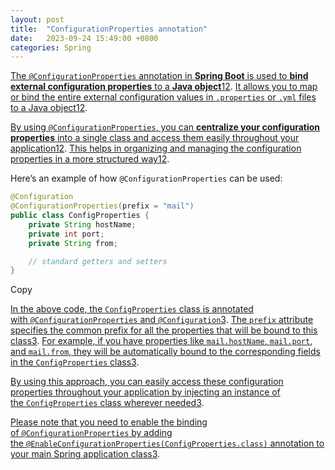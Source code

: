 ```yaml
---
layout: post
title:  "ConfigurationProperties annotation"
date:   2023-09-24 15:49:00 +0800
categories: Spring
---
```


[The `@ConfigurationProperties` annotation in **Spring Boot** is used to **bind external configuration properties** to a **Java object**](https://mkyong.com/spring-boot/spring-boot-configurationproperties-example/)[1](https://mkyong.com/spring-boot/spring-boot-configurationproperties-example/)[2](https://www.javadevjournal.com/spring-boot/configuration-properties-in-spring-boot/). [It allows you to map or bind the entire external configuration values in `.properties` or `.yml` files to a Java object](https://mkyong.com/spring-boot/spring-boot-configurationproperties-example/)[1](https://mkyong.com/spring-boot/spring-boot-configurationproperties-example/)[2](https://www.javadevjournal.com/spring-boot/configuration-properties-in-spring-boot/).

[By using `@ConfigurationProperties`, you can **centralize your configuration properties** into a single class and access them easily throughout your application](https://mkyong.com/spring-boot/spring-boot-configurationproperties-example/)[1](https://mkyong.com/spring-boot/spring-boot-configurationproperties-example/)[2](https://www.javadevjournal.com/spring-boot/configuration-properties-in-spring-boot/). [This helps in organizing and managing the configuration properties in a more structured way](https://edgeservices.bing.com/edgesvc/chat?udsframed=1&form=SHORUN&clientscopes=chat,noheader,udsedgeshop,channelstable,&shellsig=063a90ae8bb2f707097c3b5ce269d967d4e127ac&setlang=en-US&darkschemeovr=1#)[1](https://mkyong.com/spring-boot/spring-boot-configurationproperties-example/)[2](https://www.javadevjournal.com/spring-boot/configuration-properties-in-spring-boot/).

Here’s an example of how `@ConfigurationProperties` can be used:

```java
@Configuration
@ConfigurationProperties(prefix = "mail")
public class ConfigProperties {
    private String hostName;
    private int port;
    private String from;

    // standard getters and setters
}
```

Copy

[In the above code, the `ConfigProperties` class is annotated with `@ConfigurationProperties` and `@Configuration`](https://edgeservices.bing.com/edgesvc/chat?udsframed=1&form=SHORUN&clientscopes=chat,noheader,udsedgeshop,channelstable,&shellsig=063a90ae8bb2f707097c3b5ce269d967d4e127ac&setlang=en-US&darkschemeovr=1#)[3](https://www.baeldung.com/configuration-properties-in-spring-boot). [The `prefix` attribute specifies the common prefix for all the properties that will be bound to this class](https://edgeservices.bing.com/edgesvc/chat?udsframed=1&form=SHORUN&clientscopes=chat,noheader,udsedgeshop,channelstable,&shellsig=063a90ae8bb2f707097c3b5ce269d967d4e127ac&setlang=en-US&darkschemeovr=1#)[3](https://www.baeldung.com/configuration-properties-in-spring-boot). [For example, if you have properties like `mail.hostName`, `mail.port`, and `mail.from`, they will be automatically bound to the corresponding fields in the `ConfigProperties` class](https://edgeservices.bing.com/edgesvc/chat?udsframed=1&form=SHORUN&clientscopes=chat,noheader,udsedgeshop,channelstable,&shellsig=063a90ae8bb2f707097c3b5ce269d967d4e127ac&setlang=en-US&darkschemeovr=1#)[3](https://www.baeldung.com/configuration-properties-in-spring-boot).

[By using this approach, you can easily access these configuration properties throughout your application by injecting an instance of the `ConfigProperties` class wherever needed](https://www.baeldung.com/configuration-properties-in-spring-boot)[3](https://www.baeldung.com/configuration-properties-in-spring-boot).

[Please note that you need to enable the binding of `@ConfigurationProperties` by adding the `@EnableConfigurationProperties(ConfigProperties.class)` annotation to your main Spring application class](https://www.baeldung.com/configuration-properties-in-spring-boot)[3](https://www.baeldung.com/configuration-properties-in-spring-boot).



